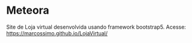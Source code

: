 # Meteora
 Site de Loja virtual desenvolvida usando framework bootstrap5.
 Acesse: https://marcossimo.github.io/LojaVirtual/
